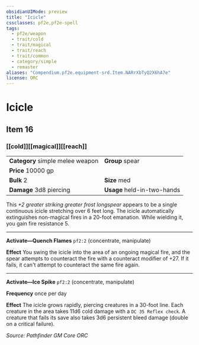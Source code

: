 ```yaml
---
obsidianUIMode: preview
title: "Icicle"
cssclasses: pf2e,pf2e-spell
tags:
  - pf2e/weapon
  - trait/cold
  - trait/magical
  - trait/reach
  - trait/common
  - category/simple
  - remaster
aliases: "Compendium.pf2e.equipment-srd.Item.NARrXbTyQ2X6hA7e"
license: ORC
---
```

# Icicle
## Item 16
### [[cold]][[magical]][[reach]]

|  |  |
| -- | -- |
| **Category** simple melee weapon | **Group** spear |
| **Price** 10000 gp |  |
| **Bulk** 2 | **Size** med |
| **Damage** 3d8 piercing  | **Usage** held-in-two-hands |



This _+2 greater striking greater frost longspear_ appears to be a single continuous icicle stretching over 6 feet long. The icicle automatically extinguishes non-magical fires in a 20-foot emanation. While wielding it, you gain fire resistance 5.

* * *

**Activate—Quench Flames** `pf2:2` (concentrate, manipulate)

**Effect** You swing the icicle into the area of an ongoing magical fire, and the spear attempts to counteract the fire with a counteract modifier of +27. If it fails, it can't attempt to counteract the same fire again.

* * *

**Activate—Ice Spike** `pf2:2` (concentrate, manipulate)

**Frequency** once per day

**Effect** The icicle grows rapidly, piercing creatures in a 30-foot line. Each creature in the area takes 11d6 cold damage with a `DC 35 Reflex check`. A creature that fails its save also takes 3d6 persistent bleed damage (double on a critical failure).

*Source: Pathfinder GM Core*
*ORC*